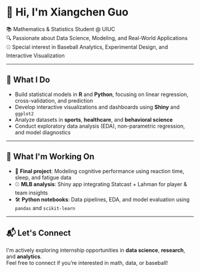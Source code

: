 # 👋 Hi, I'm Xiangchen Guo

📚 Mathematics & Statistics Student @ UIUC  
🔍 Passionate about Data Science, Modeling, and Real-World Applications  
⚾ Special interest in Baseball Analytics, Experimental Design, and Interactive Visualization  

---

## 🔹 What I Do

- Build statistical models in **R** and **Python**, focusing on linear regression, cross-validation, and prediction  
- Develop interactive visualizations and dashboards using **Shiny** and `ggplot2`  
- Analyze datasets in **sports**, **healthcare**, and **behavioral science**  
- Conduct exploratory data analysis (EDA), non-parametric regression, and model diagnostics  

---

## 🔹 What I'm Working On

- 🧪 **Final project**: Modeling cognitive performance using reaction time, sleep, and fatigue data  
- ⚾ **MLB analysis**: Shiny app integrating Statcast + Lahman for player & team insights  
- 🛠️ **Python notebooks**: Data pipelines, EDA, and model evaluation using `pandas` and `scikit-learn`  

---

## 📬 Let's Connect

I'm actively exploring internship opportunities in **data science**, **research**, and **analytics**.  
Feel free to connect if you’re interested in math, data, or baseball!

